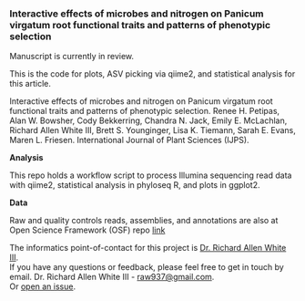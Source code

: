 ###  Interactive effects of microbes and nitrogen on Panicum virgatum root functional traits and patterns of phenotypic selection

Manuscript is currently in review.

This is the code for plots, ASV picking via qiime2, and statistical analysis for this article. 

Interactive effects of microbes and nitrogen on Panicum virgatum root functional traits and patterns of phenotypic selection. 
Renee H. Petipas, Alan W. Bowsher, Cody Bekkerring, Chandra N. Jack, Emily E. McLachlan, Richard Allen White III, Brett S. Younginger,
Lisa K. Tiemann, Sarah E. Evans, Maren L. Friesen.  International Journal of Plant Sciences (IJPS).


**Analysis**

This repo holds a workflow script to process Illumina sequencing read data with qiime2, statistical analysis in phyloseq R, and plots in ggplot2.  

**Data**

Raw and quality controls reads, assemblies, and annotations are also at Open Science Framework (OSF) repo [link](https://osf.io/sta58/)<br />

The informatics point-of-contact for this project is [Dr. Richard Allen White III](https://github.com/raw937).<br />
If you have any questions or feedback, please feel free to get in touch by email. Dr. Richard Allen White III - raw937@gmail.com.  <br />
Or [open an issue](https://github.com/friesenlab/MMPRNT_pacicum_greenhouse_microbiome/issues).
